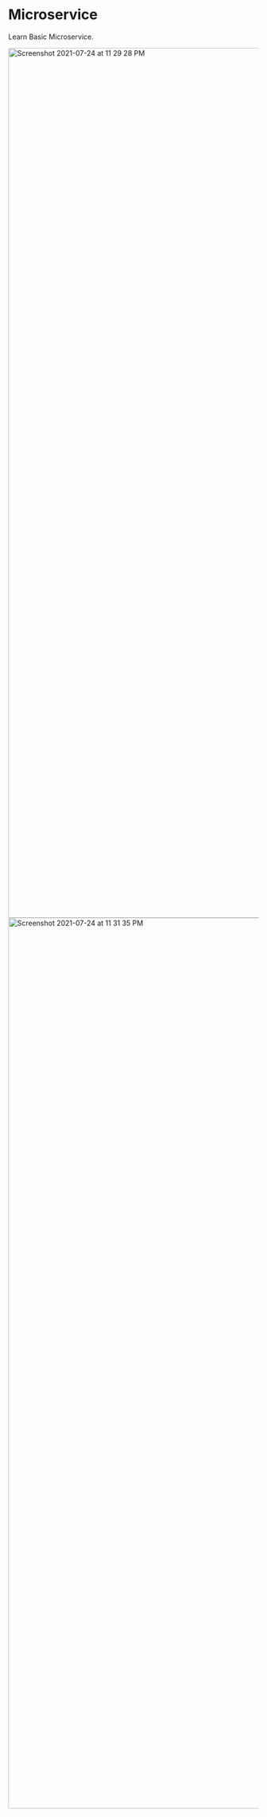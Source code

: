 # Microservice
Learn Basic Microservice.


<img width="1748" alt="Screenshot 2021-07-24 at 11 29 28 PM" src="https://user-images.githubusercontent.com/11056056/126893596-13c151e8-ac8a-492d-97c8-828d9331ee47.png">
<img width="1790" alt="Screenshot 2021-07-24 at 11 31 35 PM" src="https://user-images.githubusercontent.com/11056056/126893597-d9c79e3e-e5ba-4829-9582-ee340314cc0d.png">
